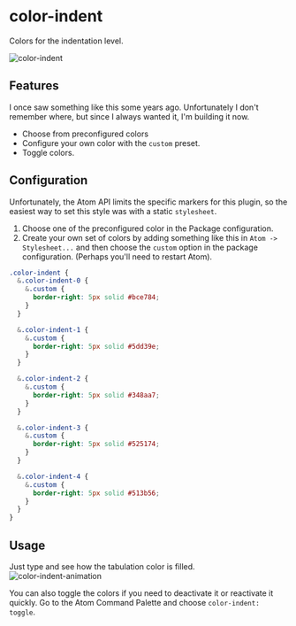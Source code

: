 # color-indent
Colors for the indentation level.

![color-indent](https://i.imgur.com/PDi86kw.png)

## Features
I once saw something like this some years ago. Unfortunately I don't remember where, but since I
always wanted it, I'm building it now.

- Choose from preconfigured colors
- Configure your own color with the `custom` preset.
- Toggle colors.

## Configuration
Unfortunately, the Atom API limits the specific markers for this plugin, so the easiest way to set this style was with a static `stylesheet`.

1. Choose one of the preconfigured color in the Package configuration.
2. Create your own set of colors by adding something like this in `Atom -> Stylesheet...` and then choose the `custom` option in the package configuration. (Perhaps you'll need to restart Atom).
```css
.color-indent {
  &.color-indent-0 {
    &.custom {
      border-right: 5px solid #bce784;
    }
  }

  &.color-indent-1 {
    &.custom {
      border-right: 5px solid #5dd39e;
    }
  }

  &.color-indent-2 {
    &.custom {
      border-right: 5px solid #348aa7;
    }
  }

  &.color-indent-3 {
    &.custom {
      border-right: 5px solid #525174;
    }
  }

  &.color-indent-4 {
    &.custom {
      border-right: 5px solid #513b56;
    }
  }
}
```

## Usage
Just type and see how the tabulation color is filled.
![color-indent-animation](https://i.imgur.com/KP7fZii.gifv)

You can also toggle the colors if you need to deactivate it or reactivate it quickly. Go to the Atom Command Palette and choose `color-indent: toggle`.
